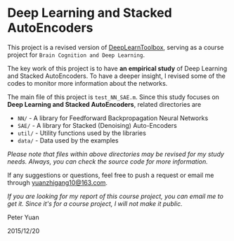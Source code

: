 # Deep Learning and Stacked AutoEncoders

This project is a revised version of [DeepLearnToolbox](https://github.com/rasmusbergpalm/DeepLearnToolbox), serving as a course project for `Brain Cognition and Deep Learning`.

The key work of this project is to have **an empirical study** of Deep Learning and Stacked AutoEncoders. To have a deeper insight, I revised some of the codes to monitor more information about the networks.

The main file of this project is `test_NN_SAE.m`. Since this study focuses on **Deep Learning and Stacked AutoEncoders**, related directories are


- `NN/` - A library for Feedforward Backpropagation Neural Networks
- `SAE/` - A library for Stacked (Denoising) Auto-Encoders
- `util/` - Utility functions used by the libraries
- `data/` - Data used by the examples

*Please note that files within above directories may be revised for my study needs. Always, you can check the source code for more information.*

If any suggestions or questions, feel free to push a request or email me through yuanzhigang10@163.com.

*If you are looking for my report of this course project, you can email me to get it. Since it's for a course project, I will not make it public.*


Peter Yuan

2015/12/20